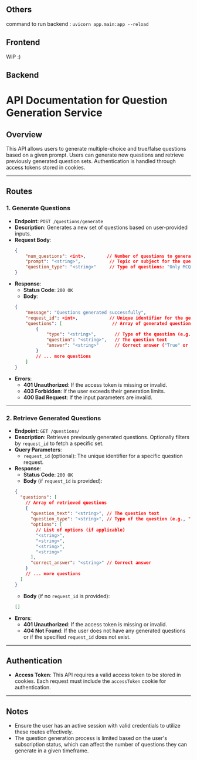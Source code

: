 ## Others
command to run backend : `uvicorn app.main:app --reload`

## Frontend 
WIP :)


## Backend
# API Documentation for Question Generation Service

## Overview

This API allows users to generate multiple-choice and true/false questions based on a given prompt. Users can generate new questions and retrieve previously generated question sets. Authentication is handled through access tokens stored in cookies.

---

## Routes

### 1. Generate Questions

- **Endpoint**: `POST /questions/generate`
- **Description**: Generates a new set of questions based on user-provided inputs.
- **Request Body**:
  ```json
  {
      "num_questions": <int>,        // Number of questions to generate (1-10)
      "prompt": "<string>",           // Topic or subject for the questions
      "question_type": "<string>"     // Type of questions: "Only MCQs", "Only True/False", "Both MCQs and True/False"
  }
  ```
- **Response**:
  - **Status Code**: `200 OK`
  - **Body**:
  ```json
  {
      "message": "Questions generated successfully",
      "request_id": <int>,            // Unique identifier for the generated question set
      "questions": [                   // Array of generated questions
          {
              "type": "<string>",       // Type of the question (e.g., "True/False")
              "question": "<string>",   // The question text
              "answer": "<string>"      // Correct answer ("True" or "False")
          }
          // ... more questions
      ]
  }
  ```
- **Errors**:
  - **401 Unauthorized**: If the access token is missing or invalid.
  - **403 Forbidden**: If the user exceeds their generation limits.
  - **400 Bad Request**: If the input parameters are invalid.

---

### 2. Retrieve Generated Questions

- **Endpoint**: `GET /questions/`
- **Description**: Retrieves previously generated questions. Optionally filters by `request_id` to fetch a specific set.
- **Query Parameters**:
  - `request_id` (optional): The unique identifier for a specific question request.
- **Response**:
  - **Status Code**: `200 OK`
  - **Body** (if `request_id` is provided):
  ```json
  {
    "questions": [
      // Array of retrieved questions
      {
        "question_text": "<string>", // The question text
        "question_type": "<string>", // Type of the question (e.g., "MCQ", "True/False")
        "options": [
          // List of options (if applicable)
          "<string>",
          "<string>",
          "<string>",
          "<string>"
        ],
        "correct_answer": "<string>" // Correct answer
      }
      // ... more questions
    ]
  }
  ```
  - **Body** (if no `request_id` is provided):
  ```json
  []
  ```
- **Errors**:
  - **401 Unauthorized**: If the access token is missing or invalid.
  - **404 Not Found**: If the user does not have any generated questions or if the specified `request_id` does not exist.

---

## Authentication

- **Access Token**: This API requires a valid access token to be stored in cookies. Each request must include the `accessToken` cookie for authentication.

---

## Notes

- Ensure the user has an active session with valid credentials to utilize these routes effectively.
- The question generation process is limited based on the user's subscription status, which can affect the number of questions they can generate in a given timeframe.
